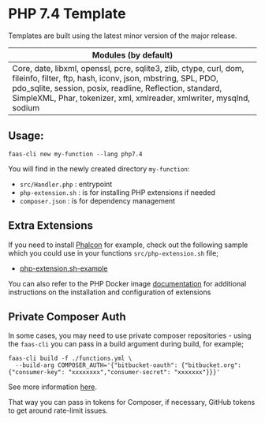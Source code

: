 # PHP 7.4 Template

Templates are built using the latest minor version of the major release.

| Modules (by default) |
| ------------- |
| Core, date, libxml, openssl, pcre, sqlite3, zlib, ctype, curl, dom, fileinfo, filter, ftp, hash, iconv, json, mbstring, SPL, PDO, pdo_sqlite, session, posix, readline, Reflection, standard, SimpleXML, Phar, tokenizer, xml, xmlreader, xmlwriter, mysqlnd, sodium |

## Usage:

```shell
faas-cli new my-function --lang php7.4
```

You will find in the newly created directory `my-function`:

- `src/Handler.php` : entrypoint
- `php-extension.sh` : is for installing PHP extensions if needed
- `composer.json` : is for dependency management

## Extra Extensions

If you need to install [Phalcon](https://github.com/phalcon) for example, check out the
following sample which you could use in your functions `src/php-extension.sh` file;

- [php-extension.sh-example](php-extension.sh-example)

You can also refer to the PHP Docker image [documentation](https://github.com/docker-library/docs/blob/master/php/README.md#how-to-install-more-php-extensions) for additional instructions on the installation and configuration of extensions

## Private Composer Auth

In some cases, you may need to use private composer repositories - using the `faas-cli` you can pass in
a build argument during build, for example;

```
faas-cli build -f ./functions.yml \
  --build-arg COMPOSER_AUTH='{"bitbucket-oauth": {"bitbucket.org": {"consumer-key": "xxxxxxxx","consumer-secret": "xxxxxxx"}}}'
```
See more information [here](https://getcomposer.org/doc/05-repositories.md#git-alternatives).

That way you can pass in tokens for Composer, if necessary, GitHub tokens to get around rate-limit issues.
